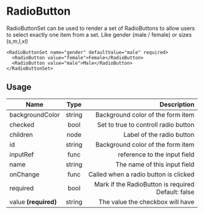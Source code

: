 <!-- 
This is an auto-generated markdown. 
You can change it in "src/molecules/RadioButton.js" and run build:docs to update this file.
-->
# RadioButton
RadioButtonSet can be used to render a set of RadioButtons to allow users to select exactly one item from a set.
Like gender (male / female) or sizes (s,m,l,xl)

```example
<RadioButtonSet name="gender" defaultValue="male" required>
  <RadioButton value="female">Female</RadioButton>
  <RadioButton value="male">Male</RadioButton>
</RadioButtonSet>
```
## Usage
| Name        | Type           | Description  |
| ----------- |:--------------:| ------------:|
|backgroundColor|string|Background color of the form item
|checked|bool|Set to true to controll radio button
|children|node|Label of the radio button
|id|string|Background color of the form item
|inputRef|func|reference to the input field
|name|string|The name of this input field
|onChange|func|Called when a radio button is clicked
|required|bool|Mark if the RadioButton is required<br>Default: false
|value **(required)**|string|The value the checkbox will have
